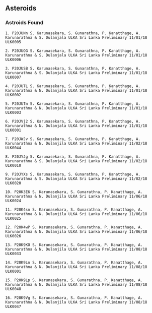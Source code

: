 ## Asteroids

### Astroids Found

`1. P20JUNn S. Karunasekara, S. Gunarathna, P. Kanatthage, A. Karunarathna & S. Dulanjala ULKA Sri Lanka Preliminary 11/01/18 ULK0005`

`2. P20JUOG S. Karunasekara, S. Gunarathna, P. Kanatthage, A. Karunarathna & S. Dulanjala ULKA Sri Lanka Preliminary 11/01/18 ULK0006`

`3. P20JUSB S. Karunasekara, S. Gunarathna, P. Kanatthage, A. Karunarathna & S. Dulanjala ULKA Sri Lanka Preliminary 11/01/18 ULK0007`

`4. P20JUTL S. Karunasekara, S. Gunarathna, P. Kanatthage, A. Karunarathna & N. Dulanjala ULKA Sri Lanka Preliminary 11/01/18 ULK0002`

`5. P20JUTm S. Karunasekara, S. Gunarathna, P. Kanatthage, A. Karunarathna & N. Dulanjala ULKA Sri Lanka Preliminary 11/01/18 ULK0003`

`6. P20JVj2 S. Karunasekara, S. Gunarathna, P. Kanatthage, A. Karunarathna & N. Dulanjala ULKA Sri Lanka Preliminary 11/01/18 ULK0001`

`7. P20JWJv S. Karunasekara, S. Gunarathna, P. Kanatthage, A. Karunarathna & N. Dulanjila ULKA Sri Lanka Preliminary 11/02/18 ULK0044`

`8. P20JYJg S. Karunasekara, S. Gunarathna, P. Kanatthage, A. Karunarathna & S. Dulanjala ULKA Sri Lanka Preliminary 11/02/18 ULK0010`

`9. P20JYXs S. Karunasekara, S. Gunarathna, P. Kanatthage, A. Karunarathna & S. Dulanjala ULKA Sri Lanka Preliminary 11/02/18 ULK0020`

`10. P20K3E6 S. Karunasekara, S. Gunarathna, P. Kanatthage, A. Karunarathna & N. Dulanjila ULKA Sri Lanka Preliminary 11/06/18 ULK0024`

`11. P20K4sn S. Karunasekara, S. Gunarathna, P. Kanatthage, A. Karunarathna & N. Dulanjila ULKA Sri Lanka Preliminary 11/06/18 ULK0025`

`12. P20K4wP S. Karunasekara, S. Gunarathna, P. Kanatthage, A. Karunarathna & N. Dulanjila ULKA Sri Lanka Preliminary 11/06/18 ULK0026`

`13. P20K9KO S. Karunasekara, S. Gunarathna, P. Kanatthage, A. Karunarathna & N. Dulanjila ULKA Sri Lanka Preliminary 11/08/18 ULK0033`

`14. P20K9Ln S. Karunasekara, S. Gunarathna, P. Kanatthage, A. Karunarathna & N. Dulanjila ULKA Sri Lanka Preliminary 11/08/18 ULK0001`

`15. P20K9Lp S. Karunasekara, S. Gunarathna, P. Kanatthage, A. Karunarathna & N. Dulanjila ULKA Sri Lanka Preliminary 11/08/18 ULK0048`

`16. P20K9Vg S. Karunasekara, S. Gunarathna, P. Kanatthage, A. Karunarathna & N. Dulanjila ULKA Sri Lanka Preliminary 11/08/18 ULK0047`
